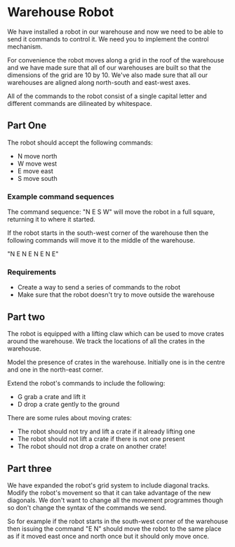 # Warehouse Robot

We have installed a robot in our warehouse and now we need to be able to send it commands to control it. We need you to implement the control mechanism.

For convenience the robot moves along a grid in the roof of the warehouse and we have made sure that all of our warehouses are built so that the dimensions of the grid are 10 by 10. We've also made sure that all our warehouses are aligned along north-south and east-west axes.

All of the commands to the robot consist of a single capital letter and different commands are dilineated by whitespace.

## Part One

The robot should accept the following commands:

* N move north
* W move west
* E move east
* S move south

### Example command sequences

The command sequence: "N E S W" will move the robot in a full square, returning it to where it started.

If the robot starts in the south-west corner of the warehouse then the following commands will move it to the middle of the warehouse.

"N E N E N E N E"

### Requirements

* Create a way to send a series of commands to the robot
* Make sure that the robot doesn't try to move outside the warehouse

## Part two

The robot is equipped with a lifting claw which can be used to move crates around the warehouse. We track the locations of all the crates in the warehouse.

Model the presence of crates in the warehouse. Initially one is in the centre and one in the north-east corner.

Extend the robot's commands to include the following:

* G grab a crate and lift it
* D drop a crate gently to the ground

There are some rules about moving crates:

* The robot should not try and lift a crate if it already lifting one
* The robot should not lift a crate if there is not one present
* The robot should not drop a crate on another crate!

## Part three

We have expanded the robot's grid system to include diagonal tracks. Modify the robot's movement so that it can take advantage of the new diagonals. We don't want to change all the movement programmes though so don't change the syntax of the commands we send.

So for example if the robot starts in the south-west corner of the warehouse then issuing the command "E N" should move the robot to the same place as if it moved east once and north once but it should only move once.

